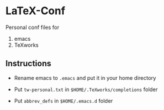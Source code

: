 # LaTeX-Conf

Personal conf files for

1. emacs
2. TeXworks

## Instructions

* Rename emacs to `.emacs` and put it in your home directory

* Put `tw-personal.txt` in ``$HOME/.TeXworks/completions`` folder

* Put `abbrev_defs` in ``$HOME/.emacs.d`` folder
